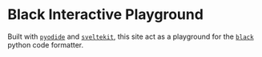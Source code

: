 # Black Interactive Playground

Built with [`pyodide`](https://github.com/pyodide/pyodide) and [`sveltekit`](https://github.com/sveltejs/kit), this site act as a playground for the [`black`](https://github.com/psf/black) python code formatter.
